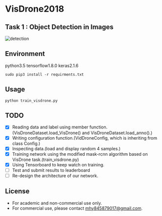 # VisDrone2018

## Task 1 : Object Detection in Images

![detection](assets/detection.jpg)

## Environment
python3.5  tensorflow1.8.0  keras2.1.6

`sudo pip3 install -r requirments.txt`

## Usage
`python train_visdrone.py`

## TODO
- [x] Reading data and label using member function.(VisDroneDataset.load_VisDrone() and VisDroneDataset.load_anno().)
- [x] Writing configuration function.(VidDroneConfig, which is inheriting from class Config.)
- [x] Inspecting data.(load and display random 4 samples.)
- [x] Training network using the modified mask-rcnn algorithm based on VisDrone task.(train_visdrone.py)
- [x] Using Tensorboard to keep watch on training.
- [ ] Test and submit results to leaderboard
- [ ] Re-design the architecture of our network.

## License
* For academic and non-commercial use only.
* For commercial use, please contact [mhy845879017@gmail.com](https://www.google.com/gmail/).

